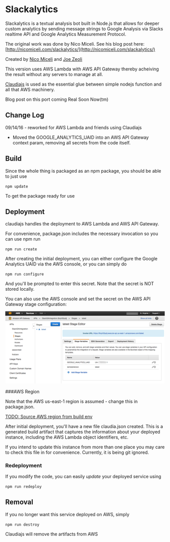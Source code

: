 # Slackalytics

Slackalytics is a textual analysis bot built in Node.js that allows for deeper custom analytics by sending message strings to Google Analysis via Slacks realtime API and Google Analytics Measurement Protocol.

The original work was done by Nico Miceli. See his blog post here: [http://nicomiceli.com/slackalytics/](http://nicomiceli.com/slackalytics/) 

Created by [Nico Miceli](http://nicomiceli.com) and [Joe Zeoli](http://joezeoli.com)

This version uses AWS Lambda with AWS API Gateway thereby acheiving the result without any servers to manage at all.

[Claudiajs](https://claudiajs.com/) is used as the essential glue between simple nodejs function and all that AWS machinery.

Blog post on this port coming Real Soon Now(tm)

Change Log
------------

09/14/16 - reworked for AWS Lambda and friends using Claudiajs
- Moved the GOOGLE_ANALYTICS_UAID into an AWS API Gateway context param, removing all secrets from the code itself.
 
## Build

Since the whole thing is packaged as an npm package, you should be able to just use

`npm update`
  
To get the package ready for use

## Deployment

claudiajs handles the deployment to AWS Lambda and AWS API Gateway.

For convenience, package.json includes the necessary invocation so you can use npm run

`npm run create`

After creating the initial deployment, you can either configure the Google Analytics UAID via the AWS console, or you can simply do

`npm run configure`
  
And you'll be prompted to enter this secret. Note that the secret is NOT stored locally.

You can also use the AWS console and set the secret on the AWS API Gateway stage configuration:

![AWS API Gateway Stage Variable](stage_vars.png)

###AWS Region

Note that the AWS us-east-1 region is assumed - change this in package.json.

[TODO: Source AWS region from build env](https://github.com/verveguy/slackalytics/issues/1)

After initial deployment, you'll have a new file claudia.json created. This is a generated build artifact that captures the information about your deployed instance, including the AWS Lambda object identifiers, etc. 

If you intend to update this instance from more than one place you may care to check this file in for convenience. Currently, it is being git ignored. 

### Redeployment

If you modify the code, you can easily *update* your deployed service using

`npm run redeploy`

## Removal

If you no longer want this service deployed on AWS, simply

`npm run destroy`

Claudiajs will remove the artifacts from AWS

